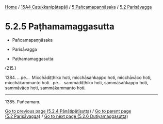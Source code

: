 
[Home](/) / [15A4 Catukkanipātapāḷi](../../../15A4.md) / [5 Pañcamapaṇṇāsaka](../../5.md) / [5.2 Parisāvagga](../5.2.md)

# 5.2.5 Paṭhamamaggasutta

* Pañcamapaṇṇāsaka

* Parisāvagga

* Paṭhamamaggasutta

(215.)

1384\. …pe…  Micchādiṭṭhiko hoti, micchāsaṅkappo hoti, micchāvāco hoti, micchākammanto hoti…pe…  sammādiṭṭhiko hoti, sammāsaṅkappo hoti, sammāvāco hoti, sammākammanto hoti.

---

1385\. Pañcamaṃ.



[Go to previous page (5.2.4 Pāṇātipātīsutta)](5.2.4.md) / [Go to parent page (5.2 Parisāvagga)](../5.2.md) / [Go to next page (5.2.6 Dutiyamaggasutta)](5.2.6.md)


